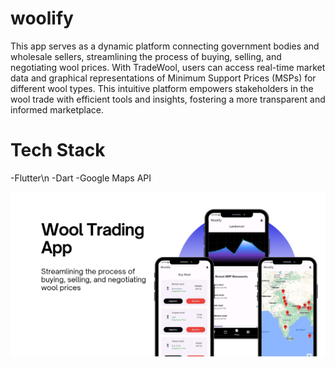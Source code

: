 # woolify

This app serves as a dynamic platform connecting government bodies and wholesale sellers, streamlining the process of buying, selling, and negotiating wool prices. With TradeWool, users can access real-time market data and graphical representations of Minimum Support Prices (MSPs) for different wool types. This intuitive platform empowers stakeholders in the wool trade with efficient tools and insights, fostering a more transparent and informed marketplace.

# Tech Stack

-Flutter\n
-Dart
-Google Maps API




![alt text style="width:20px; height:40px"](https://github.com/Shivam5162323/Wool-Trade-App/blob/main/assets/images/app.png?raw=true)


 
